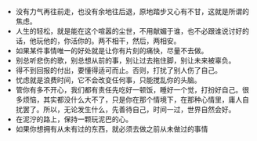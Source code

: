 - 没有力气再往前走，也没有余地往后退，原地踏步又心有不甘，这就是所谓的焦虑。 
- 人生的轻松，就是能在这个喧嚣的尘世，不用献媚于谁，也不必跟谁说讨好的话，他玩他的，你活你的。两不相干，然后，两相安。
- 如果某件事情唯一的好处就是让你有片刻的痛快，尽量不去做。
- 别总听悲伤的歌，别总想从前的事，别让过去拖住脚，别让未来被辜负。
- 得不到回报的付出，要懂得适可而止。否则，打扰了别人伤了自己。
- 忧虑就是浪费时间，它不会改变任何事，只能搅乱你的头脑。
- 管你有多不开心，我们都有责任先吃好一顿饭，睡好一个觉，打扮好自己。很多烦恼，其实都没什么大不了，只是你在那个情境下，在那种心情里，庸人自扰罢了。所以，无论发生什么，先善待自己，时间一过，世界自然会好。
- 在泥泞的路上，保持一颗玩泥巴的心。 
- 如果你想拥有从未有过的东西，就必须去做之前从未做过的事情